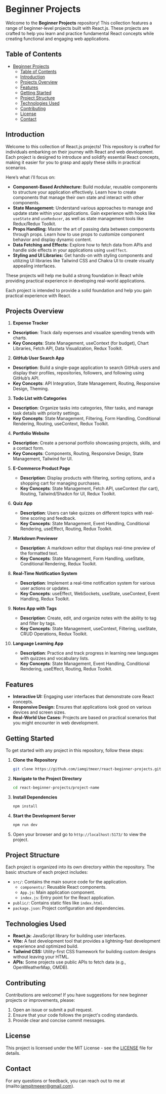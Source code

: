 # Beginner Projects

Welcome to the **Beginner Projects** repository! This collection features a range of beginner-level projects built with React.js. These projects are crafted to help you learn and practice fundamental React concepts while creating functional and engaging web applications.

## Table of Contents

- [Beginner Projects](#beginner-projects)
  - [Table of Contents](#table-of-contents)
  - [Introduction](#introduction)
  - [Projects Overview](#projects-overview)
  - [Features](#features)
  - [Getting Started](#getting-started)
  - [Project Structure](#project-structure)
  - [Technologies Used](#technologies-used)
  - [Contributing](#contributing)
  - [License](#license)
  - [Contact](#contact)

## Introduction

Welcome to this collection of React.js projects! This repository is crafted for individuals embarking on their journey with React and web development. Each project is designed to introduce and solidify essential React concepts, making it easier for you to grasp and apply these skills in practical scenarios.

Here’s what i’ll focus on:

- **Component-Based Architecture:** Build modular, reusable components to structure your application effectively. Learn how to create components that manage their own state and interact with other components.
- **State Management:** Understand various approaches to manage and update state within your applications. Gain experience with hooks like `useState` and `useReducer`, as well as state management tools like Redux/Redux Toolkit.
- **Props Handling:** Master the art of passing data between components through props. Learn how to use props to customize component behavior and display dynamic content.
- **Data Fetching and Effects:** Explore how to fetch data from APIs and handle side effects in your applications using `useEffect`.
- **Styling and UI Libraries:** Get hands-on with styling components and utilizing UI libraries like Tailwind CSS and Chakra UI to create visually appealing interfaces.

These projects will help me build a strong foundation in React while providing practical experience in developing real-world applications.

Each project is intended to provide a solid foundation and help you gain practical experience with React.

## Projects Overview

1.  **Expense Tracker**

- **Description**: Track daily expenses and visualize spending trends with charts.
- **Key Concepts**: State Management, useContext (for budget), Chart Libraries, Fetch API, Data Visualization, Redux Toolkit.

2.  **GitHub User Search App**

- **Description**: Build a single-page application to search GitHub users and display their profiles, repositories, followers, and following using GitHub’s API.
- **Key Concepts**: API Integration, State Management, Routing, Responsive Design, Theming.

3.  **Todo List with Categories**

- **Description**: Organize tasks into categories, filter tasks, and manage task details with priority settings.
- **Key Concepts**: State Management, Filtering, Form Handling, Conditional Rendering, Routing, useContext, Redux Toolkit.

4.  **Portfolio Website**

- **Description**: Create a personal portfolio showcasing projects, skills, and a contact form.
- **Key Concepts**: Components, Routing, Responsive Design, State Management, Tailwind for UI.

5.  **E-Commerce Product Page**

    - **Description**: Display products with filtering, sorting options, and a shopping cart for managing purchases.
    - **Key Concepts**: State Management, Fetch API, useContext (for cart), Routing, Tailwind/Shadcn for UI, Redux Toolkit.

6.  **Quiz App**

    - **Description**: Users can take quizzes on different topics with real-time scoring and feedback.
    - **Key Concepts**: State Management, Event Handling, Conditional Rendering, useEffect, Routing, Redux Toolkit.

7.  **Markdown Previewer**

    - **Description**: A markdown editor that displays real-time preview of the formatted text.
    - **Key Concepts**: State Management, Form Handling, useState, Conditional Rendering, Redux Toolkit.

8.  **Real-Time Notification System**

    - **Description**: Implement a real-time notification system for various user actions or updates.
    - **Key Concepts**: useEffect, WebSockets, useState, useContext, Event Handling, Redux Toolkit.

9.  **Notes App with Tags**

    - **Description**: Create, edit, and organize notes with the ability to tag and filter by tags.
    - **Key Concepts**: State Management, useContext, Filtering, useState, CRUD Operations, Redux Toolkit.

10. **Language Learning App**
    - **Description**: Practice and track progress in learning new languages with quizzes and vocabulary lists.
    - **Key Concepts**: State Management, Event Handling, Conditional Rendering, useEffect, Routing, Redux Toolkit.

## Features

- **Interactive UI:** Engaging user interfaces that demonstrate core React concepts.
- **Responsive Design:** Ensures that applications look good on various devices and screen sizes.
- **Real-World Use Cases:** Projects are based on practical scenarios that you might encounter in web development.

## Getting Started

To get started with any project in this repository, follow these steps:

1. **Clone the Repository**

   ```bash
   git clone https://github.com/iamqitmeer/react-beginner-projects.git
   ```

2. **Navigate to the Project Directory**

   ```bash
   cd react-beginner-projects/project-name
   ```

3. **Install Dependencies**

   ```bash
   npm install
   ```

4. **Start the Development Server**

   ```bash
   npm run dev
   ```

5. Open your browser and go to `http://localhost:5173/` to view the project.

## Project Structure

Each project is organized into its own directory within the repository. The basic structure of each project includes:

- `src/`: Contains the main source code for the application.
  - `components/`: Reusable React components.
  - `App.js`: Main application component.
  - `index.js`: Entry point for the React application.
- `public/`: Contains static files like `index.html`.
- `package.json`: Project configuration and dependencies.

## Technologies Used

- **React.js:** JavaScript library for building user interfaces.
- **Vite:** A fast development tool that provides a lightning-fast development experience and optimized build.
- **Tailwind CSS:** Utility-first CSS framework for building custom designs without leaving your HTML.
- **APIs:** Some projects use public APIs to fetch data (e.g., OpenWeatherMap, OMDB).

## Contributing

Contributions are welcome! If you have suggestions for new beginner projects or improvements, please:

1. Open an issue or submit a pull request.
2. Ensure that your code follows the project's coding standards.
3. Provide clear and concise commit messages.

## License

This project is licensed under the MIT License - see the [LICENSE](LICENSE) file for details.

## Contact

For any questions or feedback, you can reach out to me at (mailto:iamqitmeeer@gmail.com).
